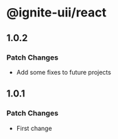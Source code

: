 # @ignite-uii/react

## 1.0.2

### Patch Changes

- Add some fixes to future projects

## 1.0.1

### Patch Changes

- First change

